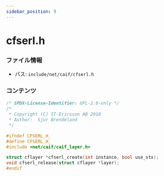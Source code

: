 ```yaml
---
sidebar_position: 9
---
```

# cfserl.h

### ファイル情報

- パス: `include/net/caif/cfserl.h`

### コンテンツ

```h
/* SPDX-License-Identifier: GPL-2.0-only */
/*
 * Copyright (C) ST-Ericsson AB 2010
 * Author:	Sjur Brendeland
 */

#ifndef CFSERL_H_
#define CFSERL_H_
#include <net/caif/caif_layer.h>

struct cflayer *cfserl_create(int instance, bool use_stx);
void cfserl_release(struct cflayer *layer);
#endif

```
